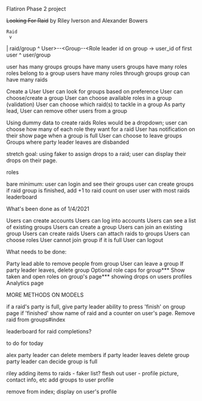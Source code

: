 Flatiron Phase 2 project

~~Looking For Raid~~
by Riley Iverson
and Alexander Bowers

	Raid
	 v
   | raid/group
	 ^
User>--<Group--<Role			leader id on group -> user_id of first user
     ^
   user/group

user has many groups
groups have many users
groups have many roles
roles belong to a group
users have many roles through groups
group can have many raids


Create a User
User can look for groups based on preference
User can choose/create a group
User can choose available roles in a group (validation)
User can choose which raid(s) to tackle in a group
As party lead, User can remove other users from a group


Using dummy data to create raids
Roles would be a dropdown;
user can choose how many of each role they want for a raid
User has notification on their show page when a group is full 
User can choose to leave groups
Groups where party leader leaves are disbanded

stretch goal: using faker to assign drops to a raid;
 user can display their drops on their page.

roles


bare minimum: user can login and see their groups
user can create groups
if raid group is finished, add +1 to raid count on user
user with most raids
leaderboard




What's been done as of 1/4/2021

Users can create accounts
Users can log into accounts
Users can see a list of existing groups
Users can create a group
Users can join an existing group
Users can create raids
Users can attach raids to groups
Users can choose roles
User cannot join group if it is full
User can logout

What needs to be done:

Party lead able to remove people from group
User can leave a group
If party leader leaves, delete group
Optional role caps for group***
Show taken and open roles on group's page***
 showing drops on users profiles
Analytics page

MORE METHODS ON MODELS

if a raid's party is full,
give party leader ability to press 'finish' on group page
if 'finished'
show name of raid and a counter on user's page.
Remove raid from groups#index

leaderboard for raid completions?


to do for today

alex
party leader can delete members
if party leader leaves delete group
party leader can decide group is full


riley
adding items to raids - faker list?
flesh out user - profile picture, contact info, etc
add groups to user profile




remove from index; display on user's profile

